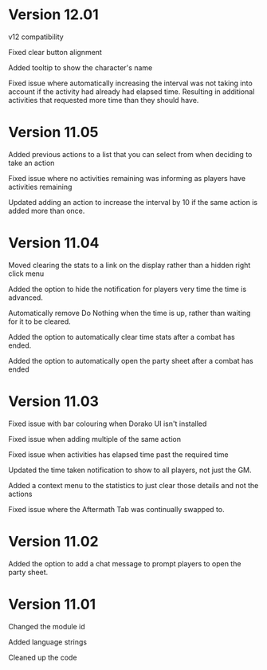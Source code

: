 # Version 12.01

v12 compatibility

Fixed clear button alignment

Added tooltip to show the character's name

Fixed issue where automatically increasing the interval was not taking into account if the activity had already had elapsed time.  Resulting in additional activities that requested more time than they should have.

# Version 11.05

Added previous actions to a list that you can select from when deciding to take an action

Fixed issue where no activities remaining was informing as players have activities remaining

Updated adding an action to increase the interval by 10 if the same action is added more than once.

# Version 11.04

Moved clearing the stats to a link on the display rather than a hidden right click menu

Added the option to hide the notification for players very time the time is advanced.

Automatically remove Do Nothing when the time is up, rather than waiting for it to be cleared.

Added the option to automatically clear time stats after a combat has ended.

Added the option to automatically open the party sheet after a combat has ended

# Version 11.03

Fixed issue with bar colouring when Dorako UI isn't installed

Fixed issue when adding multiple of the same action

Fixed issue when activities has elapsed time past the required time

Updated the time taken notification to show to all players, not just the GM.

Added a context menu to the statistics to just clear those details and not the actions

Fixed issue where the Aftermath Tab was continually swapped to.

# Version 11.02

Added the option to add a chat message to prompt players to open the party sheet.

# Version 11.01

Changed the module id

Added language strings

Cleaned up the code